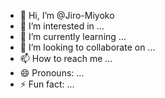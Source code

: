 - 👋 Hi, I’m @Jiro-Miyoko
- 👀 I’m interested in ...
- 🌱 I’m currently learning ...
- 💞️ I’m looking to collaborate on ...
- 📫 How to reach me ...
- 😄 Pronouns: ...
- ⚡ Fun fact: ...

<!---
Jiro-Miyoko/Jiro-Miyoko is a ✨ special ✨ repository because its `README.md` (this file) appears on your GitHub profile.
You can click the Preview link to take a look at your changes.
--->
